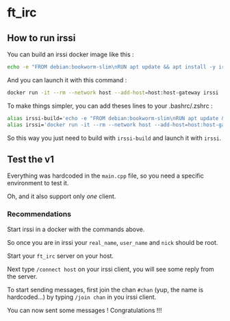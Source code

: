# ft_irc

## How to run irssi

You can build an irssi docker image like this :

```bash
echo -e "FROM debian:bookworm-slim\nRUN apt update && apt install -y irssi ca-certificates\nENTRYPOINT /usr/bin/irssi" | docker build -t irssi -f - .
```

And you can launch it with this command :

```bash
docker run -it --rm --network host --add-host=host:host-gateway irssi
```

To make things simpler, you can add theses lines to your .bashrc/.zshrc :

```bash
alias irssi-build='echo -e "FROM debian:bookworm-slim\nRUN apt update && apt install -y irssi ca-certificates\nENTRYPOINT /usr/bin/irssi" | docker build -t irssi -f - .'
alias irssi='docker run -it --rm --network host --add-host=host:host-gateway irssi'
```

So this way you just need to build with `irssi-build` and launch it with `irssi`.

## Test the v1

Everything was hardcoded in the `main.cpp` file, so you need a specific environment to test it.

Oh, and it also support only *one* client.

### Recommendations

Start irssi in a docker with the commands above.

So once you are in irssi your `real_name`, `user_name` and `nick` should be root.

Start your `ft_irc` server on your host.

Next type `/connect host` on your irssi client, you will see some reply from the server.

To start sending messages, first join the chan `#chan` (yup, the name is hardcoded...) by typing `/join chan` in you irssi client.

You can now sent some messages ! Congratulations !!!
